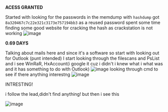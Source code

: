 **ACESS GRANTED**


Started with looking for the passwords in the memdump with `hashdump` got 
`8a320467c7c22e321c3173e757194bb3` as a reused password 
spent some time finding some good website for cracking the hash as crackstation is not working
![image](https://github.com/s4twik/summer/assets/147993943/740ee952-8ff9-43d2-b75a-b4f03a6d967a)

**0.69 DAYS**


Talking about mails here and since it's a software so start with looking out for Outlook (punt intended) 
I start looking through the filescans and PsList and i see WinRaR, HxAccount(i google it cuz i didn't i knew what i what was and it has something to do with Outlook)
![image](https://github.com/s4twik/summer/assets/147993943/0e96c960-cdb4-426e-ac92-7c8d62672060)
looking through cmd to see if there anything interestng
![image](https://github.com/s4twik/summer/assets/147993943/36774f9a-f28e-4fa2-86a7-0a163051cefe)

INTRESTING!

i follow the lead,didn't find anything!
but then i see this

![image](https://github.com/s4twik/summer/assets/147993943/f417d5f3-def8-47a0-9cbe-7e24faca2f43)

